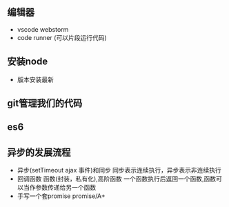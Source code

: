 ## 编辑器
- vscode webstorm 
- code runner (可以片段运行代码)
## 安装node
- 版本安装最新

## git管理我们的代码

## es6

## 异步的发展流程
- 异步(setTimeout ajax 事件)和同步
  同步表示连续执行，异步表示非连续执行
- 回调函数 函数(封装，私有化),高阶函数 一个函数执行后返回一个函数,函数可以当作参数传递给另一个函数
- 手写一个套promise promise/A+
